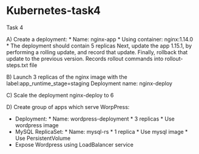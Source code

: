 # Kubernetes-task4
Task 4

A) Create a deployment:
	* Name: nginx-app
	* Using container: nginx:1.14.0
	* The deployment should contain 5 replicas
   Next, update the app 1.15.1, by performing a rolling update, and record that update.
   Finally, rollback that update to the previous version.
   Records rollout commands into rollout-steps.txt file

B) Launch 3 replicas of the nginx image with the label:app_runtime_stage=staging
   Deployment name: nginx-deploy

C) Scale the deployment nginx-deploy to 6

D) Create group of apps which serve WorpPress:
   - Deployment:
	* Name: wordpress-deployment
	* 3 replicas
	* Use wordpress image
   - MySQL ReplicaSet:
	* Name: mysql-rs
	* 1 replica
	* Use mysql image
	* Use PersistentVolume
   - Expose Wordpress using LoadBalancer service

